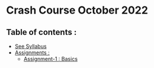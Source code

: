 # Crash Course October 2022

## Table of contents :

- <a href="https://github.com/DSA-Crash-Course/DSA-October-Batch/blob/main/Syllabus%20-%20Crash%20Course.pdf">See Syllabus</a>
- <a href="https://github.com/DSA-Crash-Course/DSA-October-Batch/tree/main/Assignments">Assignments : </a>
    - <a href="https://github.com/DSA-Crash-Course/DSA-October-Batch/blob/main/Assignments/Assignment%20-%201.md">Assignment-1 : Basics</a>
